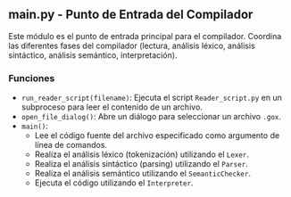 ## main.py - Punto de Entrada del Compilador

Este módulo es el punto de entrada principal para el compilador.  Coordina las diferentes fases del compilador (lectura, análisis léxico, análisis sintáctico, análisis semántico, interpretación).

### Funciones

*   `run_reader_script(filename)`: Ejecuta el script `Reader_script.py` en un subproceso para leer el contenido de un archivo.
*   `open_file_dialog()`: Abre un diálogo para seleccionar un archivo `.gox`.
*   `main()`:
    *   Lee el código fuente del archivo especificado como argumento de línea de comandos.
    *   Realiza el análisis léxico (tokenización) utilizando el `Lexer`.
    *   Realiza el análisis sintáctico (parsing) utilizando el `Parser`.
    *   Realiza el análisis semántico utilizando el `SemanticChecker`.
    *   Ejecuta el código utilizando el `Interpreter`.